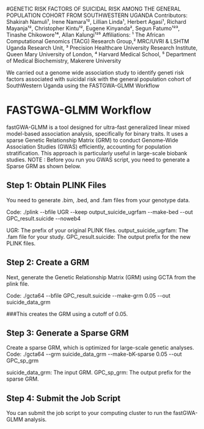 #GENETIC RISK FACTORS OF SUICIDAL RISK AMONG THE GENERAL POPULATION COHORT FROM SOUTHWESTERN UGANDA
Contributors: Shakirah Namuli¹, Irene Namara¹², Lillian Linda¹, Herbert Agasi¹, Richard Mayanja¹², Christopher Kintu¹², Eugene Kinyanda², Segun Fatumo¹²³, Tinashe Chikowore¹⁴, Allan Kalungi¹²⁵
Affiliations: ¹ The African Computational Genomics (TACG) Research Group,² MRC/UVRI & LSHTM Uganda Research Unit, ³ Precision Healthcare University Research Institute, Queen Mary University of London, ⁴ Harvard Medical School, ⁵ Department of Medical Biochemistry, Makerere University

  We carried out a genome wide association study to identify geneti risk factors associated with suicidal risk with the general population cohort of SouthWestern Uganda using the FASTGWA-GLMM Workflow

# FASTGWA-GLMM Workflow
fastGWA-GLMM is a tool designed for ultra-fast generalized linear mixed model-based association analysis, specifically for binary traits.
It uses a sparse Genetic Relationship Matrix (GRM) to conduct Genome-Wide Association Studies (GWAS) efficiently, accounting for population stratification. 
This approach is particularly useful in large-scale biobank studies.
NOTE : Before you run you GWAS script, you need to generate a Sparse GRM as shown below.


## Step 1: Obtain PLINK Files
You need to generate .bim, .bed, and .fam files from your genotype data.

Code: ./plink --bfile UGR --keep output_suicide_ugrfam --make-bed --out GPC_result.suicide --noweb4

UGR: The prefix of your original PLINK files.
output_suicide_ugrfam: The .fam file for your study.
GPC_result.suicide: The output prefix for the new PLINK files.

## Step 2: Create a GRM
Next, generate the Genetic Relationship Matrix (GRM) using GCTA from the plink file.

Code: ./gcta64 --bfile GPC_result.suicide --make-grm 0.05 --out suicide_data_grm

###This creates the GRM using a cutoff of 0.05.

## Step 3: Generate a Sparse GRM
Create a sparse GRM, which is optimized for large-scale genetic analyses.
Code: ./gcta64 --grm suicide_data_grm --make-bK-sparse 0.05 --out GPC_sp_grm

suicide_data_grm: The input GRM.
GPC_sp_grm: The output prefix for the sparse GRM.

## Step 4: Submit the Job Script
You can submit the job script to your computing cluster to run the fastGWA-GLMM analysis.


